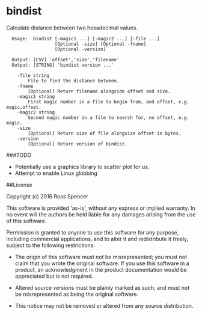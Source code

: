 # bindist

Calculate distance between two hexadecimal values.

      Usage:  bindist [-magic1 ...] [-magic2 ...] [-file ...]
                      [Optional -size] [Optional -fname]
                      [Optional -version]

      Output: [CSV] 'offset','size','filename'
      Output: [STRING] 'bindist version ...'                     

        -file string
          	File to find the distance between.
        -fname
          	[Optional] Return filename alongside offset and size.
        -magic1 string
          	First magic number in a file to begin from, and offset, e.g. magic,offset.
        -magic2 string
          	Second magic number in a file to search for, no offset, e.g. magic.
        -size
          	[Optional] Return size of file alongsize offset in bytes.
        -version
            [Optional] Return version of bindist.

###TODO

- Potentially use a graphics library to scatter plot for us.
- Attempt to enable Linux globbing

##License

Copyright (c) 2016 Ross Spencer

This software is provided 'as-is', without any express or implied warranty. 
In no event will the authors be held liable for any damages arising from the 
use of this software.

Permission is granted to anyone to use this software for any purpose, including 
commercial applications, and to alter it and redistribute it freely, subject to 
the following restrictions:

- The origin of this software must not be misrepresented; you must not claim that 
you wrote the original software. If you use this software in a product, an 
acknowledgment in the product documentation would be appreciated but is not 
required.

- Altered source versions must be plainly marked as such, and must not be 
misrepresented as being the original software.

- This notice may not be removed or altered from any source distribution.

